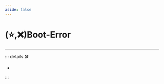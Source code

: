 ```yaml
---
aside: false
---
```

# (⭐,❌)<labor>Boot</labor>-<error>Error</error>

---

<!-- =================================================== -->
<!-- =================================================== -->
<!-- =================================================== -->
<!-- =================================================== -->
<!-- =================================================== -->
::: details 🛠

-

:::
